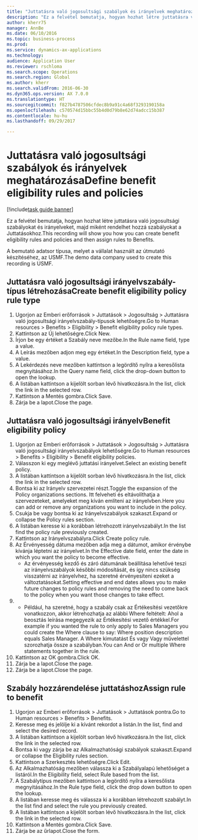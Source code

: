 ```yaml
--- 
title: "Juttatásra való jogosultsági szabályok és irányelvek meghatározása"
description: "Ez a felvétel bemutatja, hogyan hozhat létre juttatásra való jogosultsági szabályokat és irányelveket, majd miként rendelhet hozzá szabályokat a Juttatásokhoz."
author: kherr75
manager: AnnBe
ms.date: 06/10/2016
ms.topic: business-process
ms.prod: 
ms.service: dynamics-ax-applications
ms.technology: 
audience: Application User
ms.reviewer: rschloma
ms.search.scope: Operations
ms.search.region: Global
ms.author: kherr
ms.search.validFrom: 2016-06-30
ms.dyn365.ops.version: AX 7.0.0
ms.translationtype: HT
ms.sourcegitcommit: f827b4787506cfdec8b9a91c4a68f3293190158a
ms.openlocfilehash: c570574d15bbc55b4d0d79b8e62d74adcc15b387
ms.contentlocale: hu-hu
ms.lasthandoff: 09/29/2017

---
```

# <a name="define-benefit-eligibility-rules-and-policies"></a><span data-ttu-id="306f7-103">Juttatásra való jogosultsági szabályok és irányelvek meghatározása</span><span class="sxs-lookup"><span data-stu-id="306f7-103">Define benefit eligibility rules and policies</span></span>

[!include[task guide banner](../../includes/task-guide-banner.md)]

<span data-ttu-id="306f7-104">Ez a felvétel bemutatja, hogyan hozhat létre juttatásra való jogosultsági szabályokat és irányelveket, majd miként rendelhet hozzá szabályokat a Juttatásokhoz.</span><span class="sxs-lookup"><span data-stu-id="306f7-104">This recording will show you how you can create benefit eligibility rules and policies and then assign rules to Benefits.</span></span>  

<span data-ttu-id="306f7-105">A bemutató adatsor típusa, melyet a vállalat használt az útmutató készítéséhez, az USMF.</span><span class="sxs-lookup"><span data-stu-id="306f7-105">The demo data company used to create this recording is USMF.</span></span>


## <a name="create-benefit-eligibility-policy-rule-type"></a><span data-ttu-id="306f7-106">Juttatásra való jogosultsági irányelvszabály-típus létrehozása</span><span class="sxs-lookup"><span data-stu-id="306f7-106">Create benefit eligibility policy rule type</span></span>
1. <span data-ttu-id="306f7-107">Ugorjon az Emberi erőforrások > Juttatások > Jogosultság > Juttatásra való jogosultsági irányelvszabály-típusok lehetőségre.</span><span class="sxs-lookup"><span data-stu-id="306f7-107">Go to Human resources > Benefits > Eligibility > Benefit eligibility policy rule types.</span></span>
2. <span data-ttu-id="306f7-108">Kattintson az Új lehetőségre.</span><span class="sxs-lookup"><span data-stu-id="306f7-108">Click New.</span></span>
3. <span data-ttu-id="306f7-109">Írjon be egy értéket a Szabály neve mezőbe.</span><span class="sxs-lookup"><span data-stu-id="306f7-109">In the Rule name field, type a value.</span></span>
4. <span data-ttu-id="306f7-110">A Leírás mezőben adjon meg egy értéket.</span><span class="sxs-lookup"><span data-stu-id="306f7-110">In the Description field, type a value.</span></span>
5. <span data-ttu-id="306f7-111">A Lekérdezés neve mezőben kattintson a legördítő nyílra a keresőlista megnyitásához.</span><span class="sxs-lookup"><span data-stu-id="306f7-111">In the Query name field, click the drop-down button to open the lookup.</span></span>
6. <span data-ttu-id="306f7-112">A listában kattintson a kijelölt sorban lévő hivatkozásra.</span><span class="sxs-lookup"><span data-stu-id="306f7-112">In the list, click the link in the selected row.</span></span>
7. <span data-ttu-id="306f7-113">Kattintson a Mentés gombra.</span><span class="sxs-lookup"><span data-stu-id="306f7-113">Click Save.</span></span>
8. <span data-ttu-id="306f7-114">Zárja be a lapot.</span><span class="sxs-lookup"><span data-stu-id="306f7-114">Close the page.</span></span>

## <a name="benefit-eligibility-policy"></a><span data-ttu-id="306f7-115">Juttatásra való jogosultsági irányelv</span><span class="sxs-lookup"><span data-stu-id="306f7-115">Benefit eligibility policy</span></span>
1. <span data-ttu-id="306f7-116">Ugorjon az Emberi erőforrások > Juttatások > Jogosultság > Juttatásra való jogosultsági irányelvszabályok lehetőségre.</span><span class="sxs-lookup"><span data-stu-id="306f7-116">Go to Human resources > Benefits > Eligibility > Benefit eligibility policies.</span></span>
2. <span data-ttu-id="306f7-117">Válasszon ki egy meglévő juttatási irányelvet.</span><span class="sxs-lookup"><span data-stu-id="306f7-117">Select an existing benefit policy.</span></span>
3. <span data-ttu-id="306f7-118">A listában kattintson a kijelölt sorban lévő hivatkozásra.</span><span class="sxs-lookup"><span data-stu-id="306f7-118">In the list, click the link in the selected row.</span></span>
4. <span data-ttu-id="306f7-119">Bontsa ki az Irányelv szervezetei részt.</span><span class="sxs-lookup"><span data-stu-id="306f7-119">Toggle the expansion of the Policy organizations sections.</span></span>  <span data-ttu-id="306f7-120">Itt felveheti és eltávolíthatja a szervezeteket, amelyeket meg kíván említeni az irányelvben.</span><span class="sxs-lookup"><span data-stu-id="306f7-120">Here you can add or remove any organizations you want to include in the policy.</span></span>
5. <span data-ttu-id="306f7-121">Csukja be vagy bontsa ki az Irányelvszabályok szakaszt.</span><span class="sxs-lookup"><span data-stu-id="306f7-121">Expand or collapse the Policy rules section.</span></span>
6. <span data-ttu-id="306f7-122">A listában keresse ki a korábban létrehozott irányelvszabályt.</span><span class="sxs-lookup"><span data-stu-id="306f7-122">In the list find the policy rule previously created.</span></span>
7. <span data-ttu-id="306f7-123">Kattintson az Irányelvszabályra.</span><span class="sxs-lookup"><span data-stu-id="306f7-123">Click Create policy rule.</span></span>
8. <span data-ttu-id="306f7-124">Az Érvényesség dátuma mezőben adja meg a dátumot, amikor érvénybe kívánja léptetni az irányelvet.</span><span class="sxs-lookup"><span data-stu-id="306f7-124">In the Effective date field, enter the date in which you want the policy to become effective.</span></span>
    * <span data-ttu-id="306f7-125">Az érvényesség kezdő és záró dátumának beállítása lehetővé teszi az irányelvszabályok későbbi módosítását, és így nincs szükség visszatérni az irányelvhez, ha szeretné érvényesíteni ezeket a változtatásokat.</span><span class="sxs-lookup"><span data-stu-id="306f7-125">Setting effective and end dates allows you to make future changes to policy rules and removing the need to come back to the policy when you want those changes to take effect.</span></span>  
9. 
    * <span data-ttu-id="306f7-126">Például, ha szeretné, hogy a szabály csak az Értékesítési vezetőkre vonatkozzon, akkor létrehozhatja az alábbi Where feltételt: Ahol a beosztás leírása megegyezik az Értékesítési vezető értékkel.</span><span class="sxs-lookup"><span data-stu-id="306f7-126">For example if you wanted the rule to only apply to Sales Managers you could create the Where clause to say: Where position description equals Sales Manager.</span></span>  <span data-ttu-id="306f7-127">A Where kimutatást És vagy Vagy művelettel szorozhatja össze a szabályban.</span><span class="sxs-lookup"><span data-stu-id="306f7-127">You can And or Or multiple Where statements together in the rule.</span></span>  
10. <span data-ttu-id="306f7-128">Kattintson az OK gombra.</span><span class="sxs-lookup"><span data-stu-id="306f7-128">Click OK.</span></span>
11. <span data-ttu-id="306f7-129">Zárja be a lapot.</span><span class="sxs-lookup"><span data-stu-id="306f7-129">Close the page.</span></span>
12. <span data-ttu-id="306f7-130">Zárja be a lapot.</span><span class="sxs-lookup"><span data-stu-id="306f7-130">Close the page.</span></span>

## <a name="assign-rule-to-benefit"></a><span data-ttu-id="306f7-131">Szabály hozzárendelése juttatáshoz</span><span class="sxs-lookup"><span data-stu-id="306f7-131">Assign rule to benefit</span></span>
1. <span data-ttu-id="306f7-132">Ugorjon az Emberi erőforrások > Juttatások > Juttatások pontra.</span><span class="sxs-lookup"><span data-stu-id="306f7-132">Go to Human resources > Benefits > Benefits.</span></span>
2. <span data-ttu-id="306f7-133">Keresse meg és jelölje ki a kívánt rekordot a listán.</span><span class="sxs-lookup"><span data-stu-id="306f7-133">In the list, find and select the desired record.</span></span>
3. <span data-ttu-id="306f7-134">A listában kattintson a kijelölt sorban lévő hivatkozásra.</span><span class="sxs-lookup"><span data-stu-id="306f7-134">In the list, click the link in the selected row.</span></span>
4. <span data-ttu-id="306f7-135">Bontsa ki vagy zárja be az Alkalmazhatósági szabályok szakaszt.</span><span class="sxs-lookup"><span data-stu-id="306f7-135">Expand or collapse the Eligibility rules section.</span></span>
5. <span data-ttu-id="306f7-136">Kattintson a Szerkesztés lehetőségre.</span><span class="sxs-lookup"><span data-stu-id="306f7-136">Click Edit.</span></span>
6. <span data-ttu-id="306f7-137">Az Alkalmazhatóság mezőben válassza ki a Szabályalapú lehetőséget a listáról.</span><span class="sxs-lookup"><span data-stu-id="306f7-137">In the Eligibility field, select Rule based from the list.</span></span>
7. <span data-ttu-id="306f7-138">A Szabálytípus mezőben kattintson a legördítő nyílra a keresőlista megnyitásához.</span><span class="sxs-lookup"><span data-stu-id="306f7-138">In the Rule type field, click the drop down button to open the lookup.</span></span>
8. <span data-ttu-id="306f7-139">A listában keresse meg és válassza ki a korábban létrehozott szabályt.</span><span class="sxs-lookup"><span data-stu-id="306f7-139">In the list find and select the rule you previously created.</span></span>
9. <span data-ttu-id="306f7-140">A listában kattintson a kijelölt sorban lévő hivatkozásra.</span><span class="sxs-lookup"><span data-stu-id="306f7-140">In the list, click the link in the selected row.</span></span>
10. <span data-ttu-id="306f7-141">Kattintson a Mentés gombra.</span><span class="sxs-lookup"><span data-stu-id="306f7-141">Click Save.</span></span>
11. <span data-ttu-id="306f7-142">Zárja be az űrlapot.</span><span class="sxs-lookup"><span data-stu-id="306f7-142">Close the form.</span></span>


